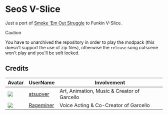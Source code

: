 # SeoS V-Slice 

Just a port of [Smoke 'Em Out Struggle](https://gamebanana.com/mods/166531) to Funkin V-Slice.

> [!CAUTION]
> You have to unarchived the repository in order to play the modpack (this doesn't support the use of zip files), otherwise the `release` song cutscene won't play and you'll be soft locked.

## Credits

| Avatar | UserName | Involvement |
| ------ | -------- | ----------- |
| ![](https://avatars.githubusercontent.com/u/84245941?s=64) | [atsuover](https://www.youtube.com/user/EnergeticShadow) | Art, Animation, Music & Creator of Garcello
| ![](https://avatars.githubusercontent.com/u/84246321?s=64) | [Rageminer](https://www.youtube.com/channel/UC-iOE2zjbfescNWEgfxL9hw) | Voice Acting & Co-Creator of Garcello |
